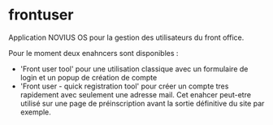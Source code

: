 frontuser
=========

Application NOVIUS OS pour la gestion des utilisateurs du front office.


Pour le moment deux enahncers sont disponibles : 
- 'Front user tool' pour une utilisation classique avec un formulaire de login et un popup de création de compte
- 'Front user - quick registration tool' pour créer un compte tres rapidement avec seulement une adresse mail. Cet enahcer
  peut-etre utilisé sur une page de préinscription avant la sortie définitive du site par exemple.
